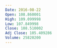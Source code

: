 ```yaml
---
Date: 2016-08-22
Open: 108.860001
High: 109.099998
Low: 107.849998
Close: 108.510002
Adj Close: 105.409286
Volume: 25820200
---
```

